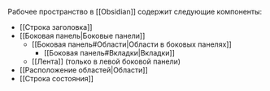 Рабочее пространство в [[Obsidian]] содержит следующие компоненты:

- [[Строка заголовка]]
- [[Боковая панель|Боковые панели]]
	- [[Боковая панель#Области|Области в боковых панелях]]
		- [[Боковая панель#Вкладки|Вкладки]]
	- [[Лента]] (только в левой боковой панели)
- [[Расположение областей|Области]]
- [[Строка состояния]]